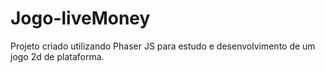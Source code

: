 # Jogo-liveMoney
Projeto criado utilizando Phaser JS para estudo e desenvolvimento de um jogo 2d de plataforma. 
